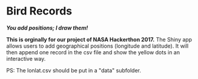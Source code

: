 # Bird Records
***You add positions; I draw them!***

**This is orginally for our project of NASA Hackerthon 2017.** The Shiny app allows users to add geographical positions (longitude and latitude). It will then append one record in the csv file and show the yellow dots in an interactive way.

PS: The lonlat.csv should be put in a "data" subfolder.
